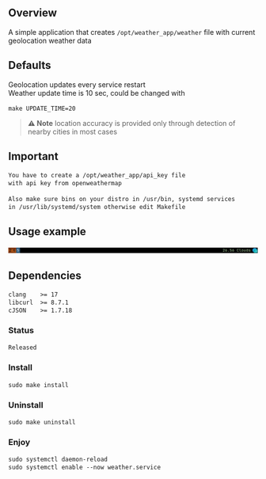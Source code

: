## Overview
A simple application that creates ```/opt/weather_app/weather``` file
with current geolocation weather data

## Defaults
Geolocation updates every service restart \
Weather update time is 10 sec, could be changed with
```
make UPDATE_TIME=20
```

> **⚠️ Note** location accuracy is provided only through 
detection of nearby cities in most cases

## Important
	You have to create a /opt/weather_app/api_key file
    with api key from openweathermap
    
    Also make sure bins on your distro in /usr/bin, systemd services
    in /usr/lib/systemd/system otherwise edit Makefile

## Usage example
<img src="uarea.png" title="i3status">

## Dependencies
    clang    >= 17
	libcurl  >= 8.7.1
	cJSON    >= 1.7.18

### Status
    Released

### Install
	sudo make install

### Uninstall
	sudo make uninstall

### Enjoy
	sudo systemctl daemon-reload
	sudo systemctl enable --now weather.service
